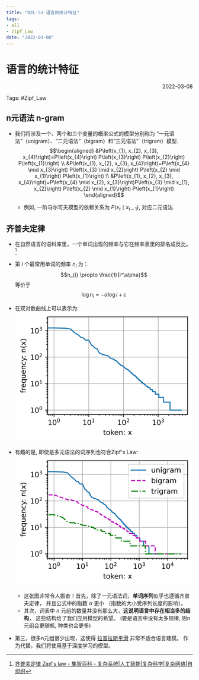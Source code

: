 ```yaml
---
title: "D2L-51-语言的统计特征"
tags:
- all
- Zipf_Law
date: "2022-03-08"
---
```

# 语言的统计特征

<div align="right"> 2022-03-08</div>

Tags: #Zipf_Law 

## n元语法 n-gram
- 我们将涉及一个、两个和三个变量的概率公式的模型分别称为 “一元语法”（unigram）、“二元语法”（bigram）和“三元语法”（trigram）模型.
	$$\begin{aligned}
	&P\left(x_{1}, x_{2}, x_{3}, x_{4}\right)=P\left(x_{4}\right) P\left(x_{3}\right) P\left(x_{2}\right) P\left(x_{1}\right) \\
	&P\left(x_{1}, x_{2}, x_{3}, x_{4}\right)=P\left(x_{4} \mid x_{3}\right) P\left(x_{3} \mid x_{2}\right) P\left(x_{2} \mid x_{1}\right) P\left(x_{1}\right) \\
	&P\left(x_{1}, x_{2}, x_{3}, x_{4}\right)=P\left(x_{4} \mid x_{2}, x_{3}\right)P\left(x_{3} \mid x_{1}, x_{2}\right) P\left(x_{2} \mid x_{1}\right) P\left(x_{1}\right) \end{aligned}$$
	
	- 例如, 一阶马尔可夫模型的依赖关系为 $P\left(x_{t} \mid x_{t-1}\right)$, 对应二元语法.


## 齐普夫定律
- 在自然语言的语料库里，一个单词出现的频率与它在频率表里的排名成反比。[^1]
- 第 $i$ 个最常用单词的频率 $n_{i}$ 为：
$$n_{i} \propto \frac{1}{i^\alpha}$$ 等价于$$\log n_{i}=-\alpha \log i+c$$
- 在双对数曲线上可以表示为: 
	![](notes/2022/2022.3/assets/Zipf.svg)
- 有趣的是, 即使是多元语法的词序列也符合Zipf's Law: 
	![](notes/2022/2022.3/assets/ZipfALL.svg)
	- 这张图非常令人振奋！首先，除了一元语法词，**单词序列**似乎也遵循齐普夫定律， 并且公式中的指数 $α$ 更小 （指数的大小受序列长度的影响）。 
	- 其次，词表中 $n$ 元组的数量并没有那么大，**这说明语言中存在相当多的结构**， 这些结构给了我们应用模型的希望。 (要是语言中没有太多规律, 则n元组会更随机, 种类也会更多)

- 第三，很多n元组很少出现，这使得 [拉普拉斯平滑](notes/2022/2022.3/D2L-50-语言模型-传统模型的不足.md#拉普拉斯平滑) 非常不适合语言建模。 作为代替，我们将使用基于深度学习的模型。

[^1]: [齐普夫定律 Zipf's law - 集智百科 - 复杂系统|人工智能|复杂科学|复杂网络|自组织](https://wiki.swarma.org/index.php/%E9%BD%90%E6%99%AE%E5%A4%AB%E5%AE%9A%E5%BE%8B_Zipf%27s_law)